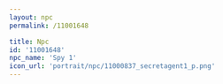 ```yaml
---
layout: npc
permalink: /11001648

title: Npc
id: '11001648'
npc_name: 'Spy 1'
icon_url: 'portrait/npc/11000837_secretagent1_p.png'
---
```

